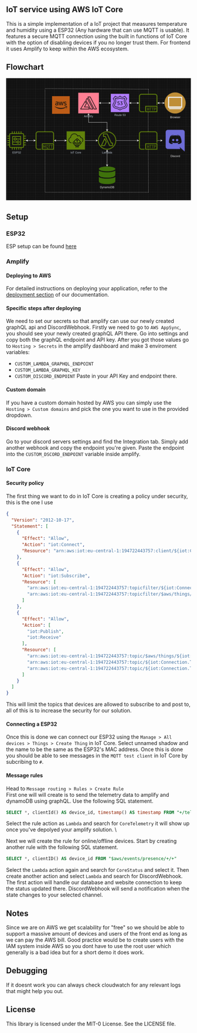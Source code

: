 ## IoT service using AWS IoT Core

This is a simple implementation of a IoT project that measures temperature and humidity using a ESP32 (Any hardware that can use MQTT is usable). It features a secure MQTT connection using the built in functions of IoT Core with the option of disabling devices if you no longer trust them. For frontend it uses Amplify to keep within the AWS ecosystem. 

## Flowchart
![Flowchart](flowchart.jpg "Flowchart")

## Setup
### ESP32
ESP setup can be found [here](https://github.com/Cosmao/esp32-idf-aws/)
### Amplify

#### Deploying to AWS
For detailed instructions on deploying your application, refer to the [deployment section](https://docs.amplify.aws/react/start/quickstart/#deploy-a-fullstack-app-to-aws) of our documentation.
#### Specific steps after deploying
We need to set our secrets so that amplify can use our newly created graphQL api and DiscordWebhook. Firstly we need to go to `AWS AppSync`, you should see your newly created graphQL API there. Go into settings and copy both the graphQL endpoint and API key. After you got those values go to `Hosting > Secrets` in the amplify dashboard and make 3 enviroment variables:
 - `CUSTOM_LAMBDA_GRAPHQL_ENDPOINT`
 - `CUSTOM_LAMBDA_GRAPHQL_KEY`
 - `CUSTOM_DISCORD_ENDPOINT`
Paste in your API Key and endpoint there.

#### Custom domain
If you have a custom domain hosted by AWS you can simply use the `Hosting > Custom domains` and pick the one you want to use in the provided dropdown.

#### Discord webhook
Go to your discord servers settings and find the Integration tab. Simply add another webhook and copy the endpoint you're given. Paste the endpoint into the `CUSTOM_DSCORD_ENDPOINT` variable inside amplify.

### IoT Core
#### Security policy
The first thing we want to do in IoT Core is creating a policy under security, this is the one I use
```json
{
  "Version": "2012-10-17",
  "Statement": [
    {
      "Effect": "Allow",
      "Action": "iot:Connect",
      "Resource": "arn:aws:iot:eu-central-1:194722443757:client/${iot:Connection.Thing.ThingName}"
    },
    {
      "Effect": "Allow",
      "Action": "iot:Subscribe",
      "Resource": [
        "arn:aws:iot:eu-central-1:194722443757:topicfilter/${iot:Connection.Thing.ThingName}/downlink",
        "arn:aws:iot:eu-central-1:194722443757:topicfilter/$aws/things/${iot:Connection.Thing.ThingName}/shadow/*"
      ]
    },
    {
      "Effect": "Allow",
      "Action": [
        "iot:Publish",
        "iot:Receive"
      ],
      "Resource": [
        "arn:aws:iot:eu-central-1:194722443757:topic/$aws/things/${iot:Connection.Thing.ThingName}/shadow/*",
        "arn:aws:iot:eu-central-1:194722443757:topic/${iot:Connection.Thing.ThingName}/downlink",
        "arn:aws:iot:eu-central-1:194722443757:topic/${iot:Connection.Thing.ThingName}/telemetry"
      ]
    }
  ]
}

```
This will limit the topics that devices are allowed to subscribe to and post to, all of this is to increase the security for our solution.
#### Connecting a ESP32
Once this is done we can connect our ESP32 using the `Manage > All devices > Things > Create Thing` in IoT Core. Select unnamed shadow and the name to be the same as the ESP32's MAC address. Once this is done you should be able to see messages in the `MQTT test client` in IoT Core by subcribing to `#`.
#### Message rules
Head to `Message routing > Rules > Create Rule` \
First one will will create is to send the telemetry data to amplify and dynamoDB using graphQL. Use the following SQL statement.
```SQL
SELECT *, clientId() AS device_id, timestamp() AS timestamp FROM "+/telemetry"
```
Select the rule action as `Lambda` and search for `CoreTelemetry` it will show up once you've depolyed your amplify solution. \

Next we will create the rule for online/offline devices. Start by creating another rule with the following SQL statement.
```SQL
SELECT *, clientID() AS device_id FROM "$aws/events/presence/+/+"
```
Select the `Lambda` action again and search for `CoreStatus` and select it. Then create another action and select `Lambda` and search for DiscordWebhook. The first action will handle our database and website connection to keep the status updated there. DiscordWebhook will send a notification when the state changes to your selected channel.

## Notes
Since we are on AWS we get scalability for "free" so we should be able to support a massive amount of devices and users of the front end as long as we can pay the AWS bill. Good practice would be to create users with the IAM system inside AWS so you dont have to use the root user which generally is a bad idea but for a short demo it does work.

## Debugging
If it doesnt work you can always check cloudwatch for any relevant logs that might help you out.

## License

This library is licensed under the MIT-0 License. See the LICENSE file.
